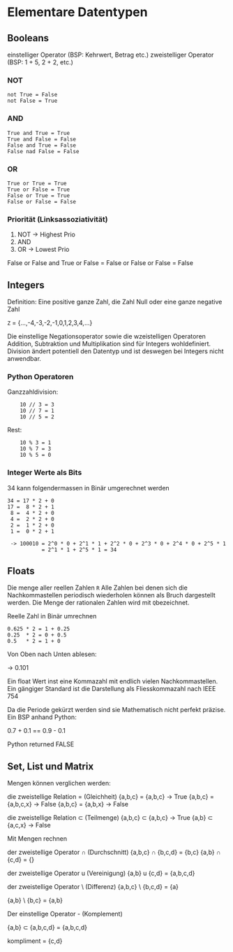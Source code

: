 # Elementare Datentypen

## Booleans

einstelliger Operator (BSP: Kehrwert, Betrag etc.)
zweistelliger Operator (BSP: 1 + 5, 2 + 2, etc.)

### NOT

```
not True = False
not False = True
```

### AND

```
True and True = True
True and False = False
False and True = False
False nad False = False
```

### OR

```
True or True = True
True or False = True
False or True = True
False or False = False
```

### Priorität (Linksassoziativität)

1. NOT -> Highest Prio
2. AND
3. OR  -> Lowest Prio

False or False and True or False = False or False or False = False

## Integers

Definition: Eine positive ganze Zahl, die Zahl Null oder eine ganze negative Zahl

`Z` = {...,-4,-3,-2,-1,0,1,2,3,4,...}

Die einstellige Negationsoperator sowie die wzeistelligen Operatoren Addition, Subtraktion und Multiplikation sind für Integers wohldefiniert. Division ändert potentiell den Datentyp und ist deswegen bei Integers nicht anwendbar.

### Python Operatoren

Ganzzahldivision:

```
    10 // 3 = 3
    10 // 7 = 1
    10 // 5 = 2
```

Rest:

```
    10 % 3 = 1
    10 % 7 = 3
    10 % 5 = 0
```

### Integer Werte als Bits

34 kann folgendermassen in Binär umgerechnet werden

```
34 = 17 * 2 + 0
17 =  8 * 2 + 1
 8 =  4 * 2 + 0
 4 =  2 * 2 + 0
 2 =  1 * 2 + 0
 1 =  0 * 2 + 1

 -> 100010 = 2^0 * 0 + 2^1 * 1 + 2^2 * 0 + 2^3 * 0 + 2^4 * 0 + 2^5 * 1
           = 2^1 * 1 + 2^5 * 1 = 34
```

## Floats

Die menge aller reellen Zahlen `R`
Alle Zahlen bei denen sich die Nachkommastellen periodisch wiederholen können als Bruch dargestellt werden. Die Menge der rationalen Zahlen wird mit `Q`bezeichnet.

Reelle Zahl in Binär umrechnen

```
0.625 * 2 = 1 + 0.25
0.25  * 2 = 0 + 0.5
0.5   * 2 = 1 + 0
```

Von Oben nach Unten ablesen:

-> 0.101

Ein float Wert inst eine Kommazahl mit endlich vielen Nachkommastellen. Ein gängiger Standard ist die Darstellung als Fliesskommazahl nach IEEE 754

Da die Periode gekürzt werden sind sie Mathematisch nicht perfekt präzise. Ein BSP anhand Python:

0.7 + 0.1 == 0.9 - 0.1

Python returned FALSE

## Set, List und Matrix

Mengen können verglichen werden:

die zweistellige Relation = (Gleichheit)
{a,b,c} = {a,b,c}   -> True
{a,b,c} = {a,b,c,x} -> False
{a,b,c} = {a,b,x}   -> False

die zweistellige Relation ⊂ (Teilmenge)
{a,b,c} ⊂ {a,b,c} -> True
{a,b}   ⊂ {a,c,x} -> False

Mit Mengen rechnen

der zweistellige Operator ∩ (Durchschnitt)
{a,b,c} ∩ {b,c,d} = {b,c}
{a,b} ∩ {c,d} = {}

der zweistellige Operator u (Vereinigung)
{a,b} u {c,d} = {a,b,c,d}

der zweistellige Operator \ (Differenz)
{a,b,c} \ {b,c,d} = {a}

{a,b} \ {b,c} = {a,b}

Der einstellige Operator - (Komplement)

{a,b} ⊂ {a,b,c,d} = {a,b,c,d}

kompliment = {c,d}